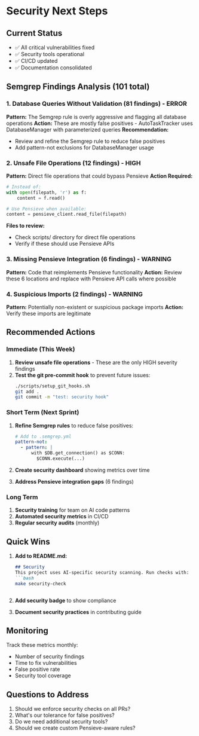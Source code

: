 # Security Next Steps

## Current Status
- ✅ All critical vulnerabilities fixed
- ✅ Security tools operational  
- ✅ CI/CD updated
- ✅ Documentation consolidated

## Semgrep Findings Analysis (101 total)

### 1. Database Queries Without Validation (81 findings) - ERROR
**Pattern:** The Semgrep rule is overly aggressive and flagging all database operations
**Action:** These are mostly false positives - AutoTaskTracker uses DatabaseManager with parameterized queries
**Recommendation:** 
- Review and refine the Semgrep rule to reduce false positives
- Add pattern-not exclusions for DatabaseManager usage

### 2. Unsafe File Operations (12 findings) - HIGH  
**Pattern:** Direct file operations that could bypass Pensieve
**Action Required:**
```python
# Instead of:
with open(filepath, 'r') as f:
    content = f.read()

# Use Pensieve when available:
content = pensieve_client.read_file(filepath)
```
**Files to review:**
- Check scripts/ directory for direct file operations
- Verify if these should use Pensieve APIs

### 3. Missing Pensieve Integration (6 findings) - WARNING
**Pattern:** Code that reimplements Pensieve functionality
**Action:** Review these 6 locations and replace with Pensieve API calls where possible

### 4. Suspicious Imports (2 findings) - WARNING
**Pattern:** Potentially non-existent or suspicious package imports
**Action:** Verify these imports are legitimate

## Recommended Actions

### Immediate (This Week)
1. **Review unsafe file operations** - These are the only HIGH severity findings
2. **Test the git pre-commit hook** to prevent future issues:
   ```bash
   ./scripts/setup_git_hooks.sh
   git add .
   git commit -m "test: security hook"
   ```

### Short Term (Next Sprint)
1. **Refine Semgrep rules** to reduce false positives:
   ```yaml
   # Add to .semgrep.yml
   pattern-not:
     - pattern: |
         with $DB.get_connection() as $CONN:
           $CONN.execute(...)
   ```

2. **Create security dashboard** showing metrics over time

3. **Address Pensieve integration gaps** (6 findings)

### Long Term
1. **Security training** for team on AI code patterns
2. **Automated security metrics** in CI/CD
3. **Regular security audits** (monthly)

## Quick Wins

1. **Add to README.md:**
   ```markdown
   ## Security
   This project uses AI-specific security scanning. Run checks with:
   ```bash
   make security-check
   ```
   ```

2. **Add security badge** to show compliance

3. **Document security practices** in contributing guide

## Monitoring

Track these metrics monthly:
- Number of security findings
- Time to fix vulnerabilities  
- False positive rate
- Security tool coverage

## Questions to Address

1. Should we enforce security checks on all PRs?
2. What's our tolerance for false positives?
3. Do we need additional security tools?
4. Should we create custom Pensieve-aware rules?
